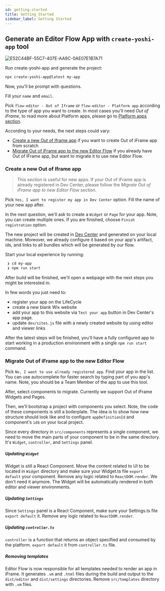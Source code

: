```yaml
---
id: getting-started
title: Getting Started
sidebar_label: Getting Started
---
```


## Generate an Editor Flow App with `create-yoshi-app` tool

![E52C44BF-55C7-407E-AA9C-0AE07E1B7A71](https://user-images.githubusercontent.com/1521229/77897090-e2d24480-7281-11ea-9cbf-e3fdc4d8c509.PNG)

Run create-yoshi-app and generate the project:

```bash
npx create-yoshi-app@latest my-app
```

Now, you'll be prompt with questions.

Fill your `name` and `email`.

Pick `flow-editor - Out of Iframe` or `flow-editor - Platform app` according to the type of app you want to create.
In most cases you'll need _Out of iFrame_, to read more about Platform apps, please go to [Platform apps section](./platform-apps-support.md).

According to your needs, the next steps could vary:

- [Create a new Out of Iframe app](#create-a-new-out-of-iframe-app) if you want to create Out of iFrame app from scratch
- [Migrate Out of iFrame app to the new Editor Flow](#migrate-out-of-iframe-app-to-the-new-editor-flow) if you already have Out of IFrame app, but want to migrate it to use new Editor Flow.

### Create a new Out of Iframe app

> This section is useful for new apps. If your Out of iFrame app is already registered in Dev Center, please follow the _Migrate Out of iFrame app to new Editor Flow_ section.

Pick `Yes, I want to register my app in Dev Center` option. Fill the name of your new app after.

In the next question, we'll ask to create a `Widget` or `Page` for your app. Note, you can create multiple ones. If you are finished, choose `Finish registration` option.

The new project will be created in [Dev Center](https://dev.wix.com) and generated on your local machine.
Moreover, we already configure it based on your app's artifact, ids, and links to all bundles which will be generated by our flow.

Start your local experience by running:

```bash
 ❯ cd my-app
 ❯ npm run start
```

After build will be finished, we'll open a webpage with the next steps you might be interested in.

In few words you just need to:

- register your app on the LifeCycle
- create a new blank Wix website
- add your app to this website via `Test your app` button in Dev Center's app page.
- update `dev/sites.js` file with a newly created website by using editor and viewer links

After the latest steps will be finished, you'll have a fully configured app to start working in a production environment with a single `npm run start` command.

### Migrate Out of iFrame app to the new Editor Flow

Pick `No, I want to use already registered app`.
Find your app in the list. You can use autocomplete for faster search by typing part of you app's name.
Note, you should be a Team Member of the app to use this tool.

After, select components to migrate. Currently we support Out of iFrame Widgets and Pages.

Then, we'll bootstrap a project with components you select. Note, the code of these components is still a boilerplate. The idea is to show how new structure should look like and to configure `appDefinitionId` and component's `id`s on your local project.

Since every directory in `src/components` represents a single component, we need to move the main parts of your component to be in the same directory. It's `Widget`, `controller`, and `Settings` panel.

##### Updating `Widget`

Widget is still a React Component. Move the content related to UI to be located in `Widget` directory and make sure your Widget.ts file `export default` your component.
Remove any logic related to `ReactDOM.render`. We don't need it anymore. The Widget will be automatically rendered in both editor and viewer environments.

##### Updating `Settings`

Since `Settings` panel is a React Component, make sure your Settings.ts file `export default` it.
Remove any logic related to `ReactDOM.render`.

##### Updating `controller.ts`

`controller` is a function that returns an object specified and consumed by the platform.
`export default` it from `controller.ts` file.

##### Removing templates

Editor Flow is now responsible for all templates needed to render an app in iFrame. It generates `.vm` and `.html` files during the build and output to the `dist/editor` and `dist/settings` directories.
Remove `src/templates` directory with `.vm` files.
